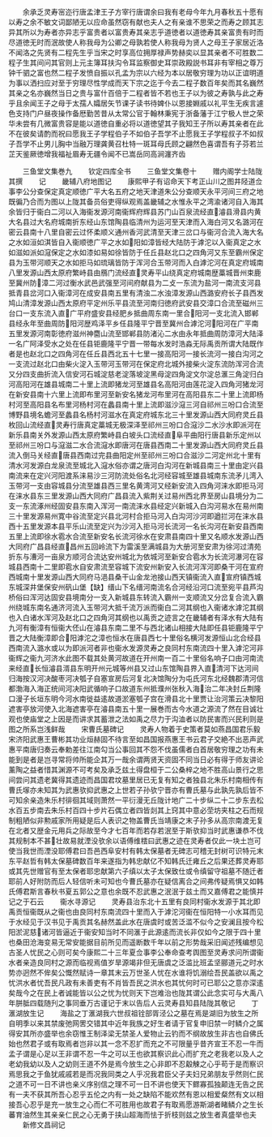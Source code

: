 <!-- { "loadSidebar": true } -->
　　余承乏灵寿宻迩行唐孟津王子方宰行唐谓余曰我有老母今年九月春秋五十愿有以寿之余不敏文词鄙陋无以应命虽然窃有献也夫人之有亲谁不思荣之而寿之顾其志异其所以为寿者亦异志乎富贵者以富贵寿其亲志乎道徳者以道徳寿其亲富贵有时而尽道徳无时而泯故使人称我母为公卿之母孰若使人称我母为贤人之母王子家居近洛不闻洛之先贤有二程先生乎当宋之时享高位拥厚禄声势赫奕以显其亲者不可胜数二程子生其间问其官则上元主簿耳扶沟令耳监察御史耳崇政殿説书耳非有宰相之尊万钟千驷之富也然二程子发愤自振以孔孟为宗以六经为本以居敬穷理为功以正谊明道为事以洒扫应对至于穷理尽性学成而天下宗之迄于今去二程子数百年矣而其名巍然其亲之名亦巍然当日之贵与富什百倍于二程者皆不若也王子以为彼之寿孰与此之寿乎且余闻王子之母于太孺人孀居矢节课子读书待婢仆以恩接婣戚以礼平生无疾言遽色支持门户昼夜操作备厯勤苦昔从太常公官于翰林秉宪于浙备藩于江宁极人世之荣华未尝有几微富贵容是能以道徳自重必将以道徳望其子我知王子所以寿其亲者在此不在彼矣请酌而祝曰愿我王子学程伯子不如伯子吾学不止愿我王子学程叔子不如叔子吾学不止男儿胸中当融万理龚黄召杜特一斑耳母氏顾之翩然色喜谓吾有子芬若兰芷天鉴厥徳增我福祉眉寿无疆令闻不已嵩岳同高涧瀍齐齿











　　三鱼堂文集巻九
　　钦定四库全书
　　三鱼堂文集卷十
　　赠内阁学士陆陇其撰
　　记
　　畿辅八府地图记
　　康熙甲子有诏命天下考正山川之图井陉道佥事李公分查保定真定顺徳广平大名五府之地天津道朱公分查顺天永平河间三府之地既徧乃合而为图以上陇其备员俗吏得纵观焉盖畿辅之水惟永平之湾渝诸河自入海其余皆归于衞白二河以入海衞发源河南衞辉府辉县苏门山百泉流经直濬县滑县内黄大名县过大名府城南折东经山东馆陶县临清州为运河至天津而入海白河又名潞河在密云县南十八里自密云过怀柔顺义通州香河武清至天津三岔口与衞河合流入海大名之水如洹如淇皆自入衞顺徳广平之水如阳如漳皆经大陆防于滹沱以入衞真定之水如滋如派如滱保定之水如漆如易如徐皆防于任丘县赵北口之四角河又东至霸州保定县为玉带河顺天之水如拒马如琉璃皆防于浑河合玉带河而入白滹沱河在真定府城南八里发源山西太原府繁峙县由鴈门流经直灵寿平山绕真定府城南歴藁城晋州束鹿至冀州防漳二河过衡水武邑武强至河间府献县为二攴一东流为盐河一南流支河县抵青县岔河口入衞漳河在成安县南五里有清浊二水浊漳发源山西潞安府长子县西发鸠山清漳发源山西太原府平定州乐平县流至河南归徳府武安县交漳口合流至磁州三台口一支东流入直广平府盛安县经肥乡抵曲周东南一里合阳河一支北流入邯郸县经永年至曲周防阳河歴鸡泽平乡任县隆平宁晋至冀州合滹沱河阳河在广平南五里发源河南彰徳府滋州神麕山流至邯郸县防渚沁二水由永年抵曲周防漳河大陆泽一名广阿泽受水之处在任县钜鹿隆平宁晋一带每水发时浩淼无际禹贡所谓大陆既作者是也赵北口之四角河在任丘县西北五十七里一接高阳河一接长流河一接白沟河之一支流过赵北口由柴火淀入玉带河玉带河在保定府北城外接柴火淀东流防浑河合流又分四支曲折流入信安河石城淀慈老淀落坡淀黑母淀四角淀文尔淀总滙三角淀归白河高阳河在雄县城南二十里上流即猪龙河至雄县名高阳河由莲花淀入四角河猪龙河在新安县南十六里上流即布里河至新安名猪龙河布里河在高阳县东二十里上流即杨村河至高阳县名布里河杨村河在蠡县南十里上流即滋沙滱三河自祁州三吩口合流至博野县境名蟾河至蠡县名杨村河滋水在真定府城东北三十里发源山西大同府灵丘县枚回山流经直灵寿行唐真定藁城无极深泽至祁州三吩口合滱沙二水沙水即派河在新乐县南关外发源山西太原府繁峙县白坡头口流经直阜平曲阳行唐县新乐定州以至祁州三吩口与滱滋二水合流滱水即唐河在唐县西南二十里发源山西大同府灵丘县流入倒马关经直唐县西南过完县曲阳定州至祁州三吩口合滋沙二河定州北十里有清水河发源白龙泉流至城北入滱水俗亦谓之唐河白沟河在新城县南三十里由定兴县南流来在定兴河阳渡系涞易沙三河防流处俗名北河经容城至雄县城南东流矛儿湾入玉带河一支由容城县分流至雄县西三里名黄湾河又经新安流入四角河涞水即拒马河在涞水县东三里发源山西大同府广昌县流入紫荆关过易州西北界至房山县境分为二支一东流涿州经固安县东南入浑河一南流涞水县经定兴新城入白沟河易水在易州南三十里发源易州寛中谷流至定兴县北河村合拒马河入白沟河沙河即遒拦河在涞水县西十五里发源本县平乐山流至定兴为沙河入拒马河长流河一名长沟河在新安县西南五里上流即徐水雹水合流至新安名长流河徐水在安肃县南四十里又名顺水发源山西大同府广昌县经直昌州五回岭流下为雷溪至满城县为大册河至安肃为徐河过清苑折东与漕河一亩泉方顺河合流达安州城北为依城河至新安合雹水为长流河瀑河在容城县西南十二里即雹水自安肃流至容城下流安州新安入长流河浑河即桑干河在宣府西城南十里发源山西大同府马浥县桑干山金龙池接山西天镇衞流入直宣府镇西城东城深井堡保安州矾山堡【缺】缙山下名缙河南流名合河经沿河口流至宛平县芦沟桥俗曰浑河达固安县境南分一支入新城县东转流入霸州一支顺流又分岔复合流入霸州绕城东南名通济河流入玉带河大抵千流万派而衞白二河其纲也入衞诸水滹沱其纲也入白诸水浑河及赵北口之四角河其纲也以禹贡之迹言之在畿辅者有泽水有大陆有九河有衡漳有恒衞大伾山在濬县东南二里不与西北诸山相接大陆即任县钜鹿隆平宁晋之大陆衡漳即合阳滹沱之漳也恒水在唐县西七十里俗名横河发源恒山北合经县西南流入潞水或以为即派河者非也衞水发源灵寿之良同村东南流四十里入滹沱河非衞辉之衞九河济水此图不载其处黄河故道在开州南一百二十里俗名响子口由河南流来经直长恒濬县湑县东明开州元城等州县又过山东馆陶县界入直清河下达河间归海按汉河决酸枣河决瓠子自塞宣房后河复北决馆陶分为屯氏河东北经魏郡清河信都渤海入海正统间河决阳武循响子口故道东州抵濮州张秋入海治二年决封丘荆隆口漫子长垣东明今河水南徙益逺故道淤塞瓠子宫在滑县北十里贾让治河策云决黎阳遮害亭放河使入北海遮害亭在濬县南五十里一展巻而古今水道之源流了然在目诚壮观也使庙堂之上因是而讲求其蓄泄之法如禹之尽力于沟洫者以防民害而兴民利则是图之所系岂浅鲜哉
　　宋曹氏墓碑记
　　灵寿人物着于史策者莫如燕昌国君乐毅宋济阳武惠王曹彬其功业烜赫固不待言至如昌国报燕惠王书云君子交絶不出恶声武惠平南唐归奏云奉勅差往江南勾当公事回其不怨不伐虽儒者白首居敬穷理之功有未能到是者是岂寻常将帅所能企其万一哉余谓两贤天资固不同当日必有得于师友讲论薰陶之益者惜其渊源不可考矣及承乏兹土得盘桓于二公桑梓之地不胜高山景行之思间尝问其遗老冀得其遗迹而昌国君坟墓里居已无复有知之者独县北朱乐村南相传有曹氏塜亦未知其为武惠欤抑武惠之上世若子孙欤宁晋亦有曹氏墓与此孰先孰后皆不可知余亲造朱乐村徘徊其域则萧然一平衍漫无丘陇计地广二十步纵二十二步东去松水百五步南去朱乐村百四十步片石偶立者四皆剡其上窍其中意必茔坊夹柱之石而规制粗陋似非勲戚家所用疑是后人表识之物盖曹氏当靖康之末子孙多从高宗南渡无复在北者又歴金元用兵之际故至今才七百年而若存若泯至于斯欤抑当时武惠谦恭不伐其规制本不甚壮故易就湮没欤余以语傅维橒曰武惠之迹在灵寿者仅此一块土岂可使当我世而湮没耶傅君曰吾邑西阜安村有韩太保墓者无碑志可稽无封树可识特元末东平赵哲有韩太保墓碑数百年来遂指为韩忠献亿不知韩氏迁雍丘之后果还葬灵寿耶或其先世赠官有至太保者耶忠献第六子缜以太子太保致仕或令缜留守祖墓不随迁者耶前人好附防而后人轻信听未可知也今曹氏墓亦在疑信离合之间弗传疑焉惧又如韩氏傅君斯言春秋书夏五郭公之意也余既不忍武惠之泯泯于兹土而又嘉傅君之能慎并记之于石云
　　衞水寻源记
　　灵寿县治东北十五里有良同村衞水发源于其北即禹贡恒衞既从之衞也由良同村东南流四十里而入于滹沱河衞在恒阳特一小水耳而见于水经见于汉书见于禹贡其名赫然盖此水在唐虞时或苦泛滥不似今之安澜且按今松阳淤泥慈诸河皆逼近于衞安知当时不同滙于此源逺而流长非仅如今之限于四十里也桑田沧海变易无常安能据目前所见而遥断数千年以前之形势哉采旧闻述残编想见古圣人忧民之心则可矣今康熙二十三年夏佥事李公奉命查考舆图至灵寿求问所谓衞水者亲造良同村之源而临视焉值岁旱源竭非但无唐虞之泛滥比班孟坚郦道元之时水势亦迥然不侔矣公慨然赋诗一章其末云万世圣人忧在水谁将饥溺绘吾民盖欲以禹之忧洪水者忧吾民凡政有未善吏有不肖皆吾民之洪水也其忧何时可已耶公之意亦深逺矣哉今之在民上者诚能皆以公之忧为忧则天下岂难治也陇其谓公此念实可与大禹八年胼胝四载随刋之事同垂万古谨记于末以告后人云灵寿县知县陆陇其敬记
　　丁滙湖放生记
　　海盐之丁滙湖我六世叔祖铨部胥泾公之墓在焉是湖旧为放生之所自明季以来其禁废弛网罟交错其中近年我族之好生者请于官复申旧禁一时鳞介之属得安其所亦盛举也余窃惟王制泽梁无禁圣人爱物止云钓而不纲故放生非古也自佛氏始也然君子或有取焉者岂非以其一念不忍扩而充之不可限量乎昔齐宣王不忍一牛而孟子谓是心足以王非谓不忍一牛之可以王也欲其察识此心而扩充之老我老以及人之老幼我幼以及人之幼则王道不外是焉今放生之心非即不忍觳觫之心乎苟于是而察识焉思我之于鱼犹戚戚若是而况我同类之人乎况我君臣父子夫妇兄弟朋友乎然则仁民之道不可一日不讲也亲义序别信之理不可一日不讲也使天下鳏寡孤独颠连无告之民有一夫不获其所吾心忍乎五伦之内有一处之缺陷不能欢然有恩以相爱粲然有文以相接吾心忍乎是充一放生之心而仁不可胜用也故君子有取焉愿游斯湖者睹鳞介之生长蕃育油然生其亲亲仁民之心无勇于挟山超海而怯于折枝则兹之放生者真盛举也夫
　　新修文昌祠记
